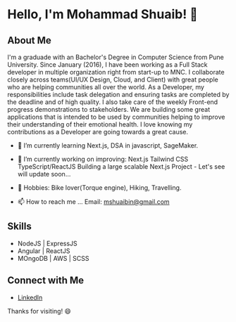 # Hello, I'm Mohammad Shuaib! 👋

## About Me

I'm a graduade with an Bachelor's Degree in Computer Science from Pune University. Since January (2016), I have been working as a Full Stack developer in multiple organization right from start-up to MNC. I collaborate closely across teams(UI/UX Design, Cloud, and Client) with great people who are helping communities all over the world. As a Developer, my responsibilities include task delegation and ensuring tasks are completed by the deadline and of high quality. I also take care of the weekly Front-end progress demonstrations to stakeholders. We are building some great applications that is intended to be used by communities helping to improve their understanding of their emotional health. I love knowing my contributions as a Developer are going towards a great cause.

- 🌱 I’m currently learning Next.js, DSA in javascript, SageMaker.
  
- 👀 I’m currently working on improving: Next.js Tailwind CSS TypeScript/ReactJS Building a large scalable Next.js Project - Let's see will update soon...
  
- 🌱 Hobbies: Bike lover(Torque engine), Hiking, Travelling.
  
- 📫 How to reach me ... Email: mshuaibin@gmail.com

## Skills

- NodeJS | ExpressJS
- Angular | ReactJS
- MOngoDB | AWS | SCSS

## Connect with Me

- [LinkedIn](https://www.linkedin.com/in/mohammad-shuaib-5b62399a/)

Thanks for visiting! 😄
